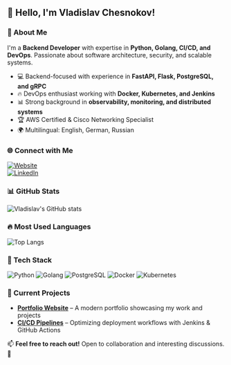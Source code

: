 ## 👋 Hello, I'm Vladislav Chesnokov!

### 🚀 About Me
I'm a **Backend Developer** with expertise in **Python, Golang, CI/CD, and DevOps**. Passionate about software architecture, security, and scalable systems.

- 💻 Backend-focused with experience in **FastAPI, Flask, PostgreSQL, and gRPC**
- 🔥 DevOps enthusiast working with **Docker, Kubernetes, and Jenkins**
- 📊 Strong background in **observability, monitoring, and distributed systems**
- 🏆 AWS Certified & Cisco Networking Specialist
- 🌍 Multilingual: English, German, Russian

### 🌐 Connect with Me
[![Website](https://img.shields.io/badge/Website-%23000000.svg?style=for-the-badge&logo=google-chrome&logoColor=white)](https://yourwebsite.com)  
[![LinkedIn](https://img.shields.io/badge/LinkedIn-%230077B5.svg?style=for-the-badge&logo=linkedin&logoColor=white)](https://linkedin.com/in/vladislav-chesnokov)

### 📊 GitHub Stats
![Vladislav's GitHub stats](https://github-readme-stats.vercel.app/api?username=VladislavChesnokov&show_icons=true&theme=radical)

### 🔥 Most Used Languages
![Top Langs](https://github-readme-stats.vercel.app/api/top-langs/?username=VladislavChesnokov&layout=compact&theme=radical)

### 🎯 Tech Stack
![Python](https://img.shields.io/badge/Python-%233776AB.svg?style=for-the-badge&logo=python&logoColor=white) ![Golang](https://img.shields.io/badge/Go-%2300ADD8.svg?style=for-the-badge&logo=go&logoColor=white) ![PostgreSQL](https://img.shields.io/badge/PostgreSQL-%23336791.svg?style=for-the-badge&logo=postgresql&logoColor=white) ![Docker](https://img.shields.io/badge/Docker-%232496ED.svg?style=for-the-badge&logo=docker&logoColor=white) ![Kubernetes](https://img.shields.io/badge/Kubernetes-%23326CE5.svg?style=for-the-badge&logo=kubernetes&logoColor=white)

### 🚀 Current Projects
- **[Portfolio Website](https://yourwebsite.com)** – A modern portfolio showcasing my work and projects
- **[CI/CD Pipelines](https://github.com/VladislavChesnokov/ci-cd)** – Optimizing deployment workflows with Jenkins & GitHub Actions

📫 **Feel free to reach out!** Open to collaboration and interesting discussions. 🚀
